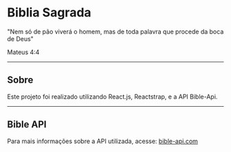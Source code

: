 # Biblia Sagrada
<p>"Nem só de pão viverá o homem, mas de toda palavra que procede da boca de Deus"</p>
<p>Mateus 4:4</p>

<hr/>

<h2>Sobre</h2>
<p>Este projeto foi realizado utilizando React.js, Reactstrap, e a API Bible-Api.</p>

<hr/>

<h2>Bible API</h2>
<p>Para mais informações sobre a API utilizada, acesse: <a href='https://bible-api.com/'>bible-api.com</a></p>
